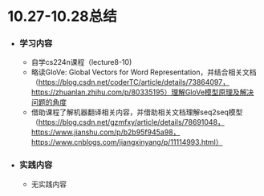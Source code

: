 # 10.27-10.28总结

+ ### 学习内容

  + 自学cs224n课程（lecture8-10)
  + 略读GloVe: Global Vectors for Word Representation，并结合相关文档（https://blog.csdn.net/coderTC/article/details/73864097，https://zhuanlan.zhihu.com/p/80335195）理解GloVe模型原理及解决问题的角度
  + 借助课程了解机器翻译相关内容，并借助相关文档理解seq2seq模型（https://blog.csdn.net/gzmfxy/article/details/78691048，https://www.jianshu.com/p/b2b95f945a98，https://www.cnblogs.com/jiangxinyang/p/11114993.html）

+ ### 实践内容

  + 无实践内容

